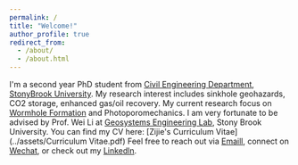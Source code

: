 ```yaml
---
permalink: /
title: "Welcome!"
author_profile: true
redirect_from: 
  - /about/
  - /about.html
---
```

I'm a second year PhD student from [Civil Engineering Department](https://www.stonybrook.edu/commcms/civileng/), [StonyBrook University](https://www.stonybrook.edu/). My research interest includes sinkhole geohazards, CO2 storage, enhanced gas/oil recovery. My current research focus on [Wormhole Formation]([https://www.stonybrook.edu/commcms/civileng/](https://onepetro.org/ARMAUSRMS/proceedings/ARMA24/ARMA24/ARMA-2024-0068/548999)) and Photoporomechanics.
I am very fortunate to be advised by Prof. Wei Li at [Geosystems Engineering Lab](https://www.weili-geo.com/home), Stony Brook University. 
You can find my CV here: [Zijie's Curriculum Vitae](../assets/Curriculum Vitae.pdf)
Feel free to reach out via [Emaill](zijie.xu@stonybrook.edu), connect on [Wechat](../images/wechat.png), or check out my [Linkedln](https://www.linkedin.com/in/zijie-xu-045b70289/).
